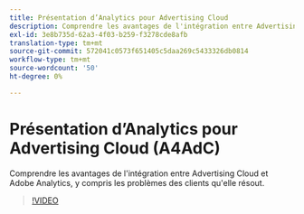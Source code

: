 ```yaml
---
title: Présentation d’Analytics pour Advertising Cloud
description: Comprendre les avantages de l'intégration entre Advertising Cloud et Adobe Analytics, y compris les problèmes des clients qu'elle résout.
exl-id: 3e8b735d-62a3-4f03-b259-f3278cde8afb
translation-type: tm+mt
source-git-commit: 572041c0573f651405c5daa269c5433326db0814
workflow-type: tm+mt
source-wordcount: '50'
ht-degree: 0%

---
```


# Présentation d’Analytics pour Advertising Cloud (A4AdC)

Comprendre les avantages de l&#39;intégration entre Advertising Cloud et Adobe Analytics, y compris les problèmes des clients qu&#39;elle résout.

>[!VIDEO](https://video.tv.adobe.com/v/33491)
